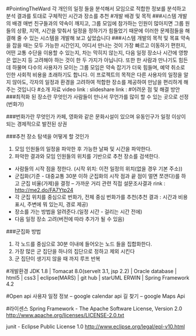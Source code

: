 #PointingTheWard
각 개인의 일정 들을 분석해서 모임으로 적합한 정보를 분석하고 분석 결과를 토대로 구체적인 시간과 장소를 추천
#개발 배경 및 목적
###시스템 개발의 배경
매번 친구들과의 약속이 깨지고, 그룹 모임에 참가하는 인원이 많아지면 그룹 원들의 상황, 지역, 시간을 맞춰서 일정을 정하기가 힘들었기 때문에 이러한 문제점들을 해결해 줄 수 있는 시스템을 개발해 보고 싶었습니다
###시스템 개발의 목적 및 목표
약속을 잡을 때는 모두 가능한 시간인지, 어디서 만나는 것이 가장 빠르고 이동하기 편한지, 어떤 교통 수단을 이용할 수 있는지, 차는 막히지 않는지, 다음 일정 장소나 시간에 영향은 없는지 등 고려해야 하는 것이 한 두 가지가 아닙니다. 또한 한 사람과 만나기도 힘든데 하물며 다수의 사용자가 모이는 그룹 모임은 약속 잡기가 더욱 힘들며, 예약 취소로 인한 사회적 비용을 초래하기도 합니다.
이 프로젝트의 목적은 다른 사용자의 일정을 알지 않아도, 각자의 일정과 환경을 고려하여 적합한 장소를 제공하여 만남을 편리하게 해주는 것입니다
#소개 자료
video link : 
slideshare link :
#어려운 점 및 해결 방안
###최적화 된 장소란 무엇인가
사람들이 만나서 무언가를 많이 할 수 있는 곳으로 선정(번화가)

###번화가란 무엇인가
카페, 영화와 같은 문화시설이 있으며 유동인구가 일정 이상이 되는 경제적으로 발전된 상권

###추천 장소 탐색을 어떻게 할 것인가
1.	모임 인원들의 일정을 파악한 후 가능한 날짜 및 시간을 파악한다.
2.	파악한 결과와 모임 인원들의 위치를 기반으로 추천 장소를 검색한다.
-	사람들의 시작 점을 정한다. (시작 위치: 이전 일정의 위치(없을 경우 기본 주소))
-	군집화(기준 - 대중교통 30분 이하 군집화의 시작 점과 끝 점이 멀면 쪼갠다)를 하고 군집 비율(가제)을 결정
 – 가까운 거리 관련 직접 설문조사결과 rink : http://me2.do/FA7Ytp24
-	각 군집 위치를 중심으로 번화가, 전체 중심 번화가를 추천(추천 결과 : 시간과 비용 표시, 주변에 뭐 있는지, 경로 제공)
-	장소를 가는 방법을 알려준다.(일정 시간 - 걸리는 시간 전에)
-	다음 일정 장소 고려(버전에 따라 추가가 될 수 있음)

###군집화 방법
1.	각 노드를 중심으로 30분 이내에 들어오는 노드 들을 집합화한다. 
2.	가장 많은 군 집단을 하나의 집단으로 정하고 제외 시킨다
3.	군 집단이 생기지 않을 때 까지 루프 반복

#개발환경
JDK 1.8 | Tomacat 8.0(servelt 3.1, jsp 2.2) | Oracle database | html5 | css3 | eclipse(MARS) | git hub | starUML
ERWIN | Spring Framework 4.2 

#Open api
사용자 일정 정보 – google calendar api
길 찾기 – google Maps Api

#라이센스
Spring Framework - The Apache Software License, Version 2.0
http://www.apache.org/licenses/LICENSE-2.0.txt

junit - Eclipse Public License 1.0
http://www.eclipse.org/legal/epl-v10.html

